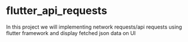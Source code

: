 # flutter_api_requests

In this project we will implementing network requests/api requests using flutter framework and display fetched json data on UI 
